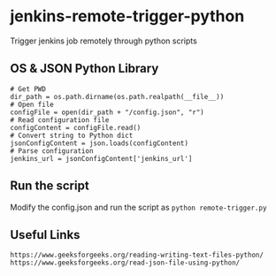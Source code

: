 # jenkins-remote-trigger-python
Trigger jenkins job remotely through python scripts


## OS & JSON Python Library
```
# Get PWD
dir_path = os.path.dirname(os.path.realpath(__file__))
# Open file
configFile = open(dir_path + "/config.json", "r") 
# Read configuration file
configContent = configFile.read()
# Convert string to Python dict 
jsonConfigContent = json.loads(configContent)
# Parse configuration
jenkins_url = jsonConfigContent['jenkins_url']
```
## Run the script
Modify the config.json and run the script as `python remote-trigger.py`


## Useful Links
```
https://www.geeksforgeeks.org/reading-writing-text-files-python/
https://www.geeksforgeeks.org/read-json-file-using-python/
```

